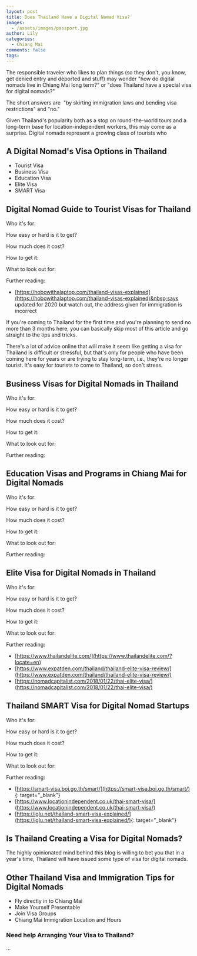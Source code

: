```yaml
---
layout: post
title: Does Thailand Have a Digital Nomad Visa?
images:
  - /assets/images/passport.jpg
author: Lily
categories:
  - Chiang Mai
comments: false
tags:
---
```


The responsible traveler who likes to plan things (so they don't, you know, get denied entry and deported and stuff) may wonder "how do digital nomads live in Chiang Mai long term?" or "does Thailand have a special visa for digital nomads?"

The short answers are&nbsp; "by skirting immigration laws and bending visa restrictions" and "no."

Given Thailand's popularity both as a stop on round-the-world tours and a long-term base for location-independent workers, this may come as a surprise. Digital nomads represent a growing class of tourists who&nbsp;

## A Digital Nomad's Visa Options in Thailand

* Tourist Visa
* Business Visa
* Education Visa
* Elite Visa
* SMART Visa

## Digital Nomad Guide to Tourist Visas for Thailand

Who it's for:

How easy or hard is it to get?

How much does it cost?

How to get it:

What to look out for:

Further reading:

* [https://hobowithalaptop.com/thailand-visas-explained](https://hobowithalaptop.com/thailand-visas-explained)&nbsp;says updated for 2020 but watch out, the address given for immigration is incorrect

If you're coming to Thailand for the first time and you're planning to send no more than 3 months here, you can basically skip most of this article and go straight to the tips and tricks.

There's a lot of advice online that will make it seem like getting a visa for Thailand is difficult or stressful, but that's only for people who have been coming here for years or are trying to stay long-term, i.e., they're no longer tourist. It's easy for tourists to come to Thailand, so don't stress.

## Business Visas for Digital Nomads in Thailand

Who it's for:

How easy or hard is it to get?

How much does it cost?

How to get it:

What to look out for:

Further reading:

## Education Visas and Programs in Chiang Mai for Digital Nomads

Who it's for:

How easy or hard is it to get?

How much does it cost?

How to get it:

What to look out for:

Further reading:

## Elite Visa for Digital Nomads in Thailand

Who it's for:

How easy or hard is it to get?

How much does it cost?

How to get it:

What to look out for:

Further reading:

* [https://www.thailandelite.com/](https://www.thailandelite.com/?locate=en)
* [https://www.expatden.com/thailand/thailand-elite-visa-review/](https://www.expatden.com/thailand/thailand-elite-visa-review/)
* [https://nomadcapitalist.com/2018/01/22/thai-elite-visa/](https://nomadcapitalist.com/2018/01/22/thai-elite-visa/)

## Thailand SMART Visa for Digital Nomad Startups

Who it's for:

How easy or hard is it to get?

How much does it cost?

How to get it:

What to look out for:

Further reading:

* [https://smart-visa.boi.go.th/smart/](https://smart-visa.boi.go.th/smart/){: target="_blank"}
* [https://www.locationindependent.co.uk/thai-smart-visa/](https://www.locationindependent.co.uk/thai-smart-visa/)
* [https://iglu.net/thailand-smart-visa-explained/](https://iglu.net/thailand-smart-visa-explained/){: target="_blank"}

## Is Thailand Creating a Visa for Digital Nomads?

The highly opinionated mind behind this blog is willing to bet you that in a year's time, Thailand will have issued some type of visa for digital nomads.

## Other Thailand Visa and Immigration Tips for Digital Nomads

* Fly directly in to Chiang Mai
* Make Yourself Presentable
* Join Visa Groups
* Chiang Mai Immigration Location and Hours

### Need help Arranging Your Visa to Thailand?

...